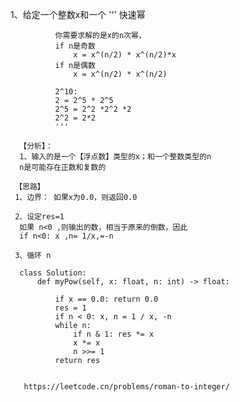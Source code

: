 1、给定一个整数x和一个
              '''
              快速幂

              你需要求解的是x的n次幂，
              if n是奇数
                  x = x^(n/2) * x^(n/2)*x
              if n是偶数
                  x = x^(n/2) * x^(n/2)

              2^10:
              2 = 2^5 * 2^5
              2^5 = 2^2 *2^2 *2
              2^2 = 2*2   
              '''
      
      【分析】：
      1、输入的是一个【浮点数】类型的x；和一个整数类型的n
      n是可能存在正数和复数的
      
     【思路】
     1、边界： 如果x为0.0，则返回0.0
      
     2、设定res=1 
      如果 n<0 ,则输出的数，相当于原来的倒数，因此
      if n<0: x ,n= 1/x,=-n
      
     3、循环 n 
      
      class Solution:
          def myPow(self, x: float, n: int) -> float:

              if x == 0.0: return 0.0
              res = 1
              if n < 0: x, n = 1 / x, -n
              while n:
                  if n & 1: res *= x
                  x *= x
                  n >>= 1
              return res
              
              
       https://leetcode.cn/problems/roman-to-integer/ 
       
        


